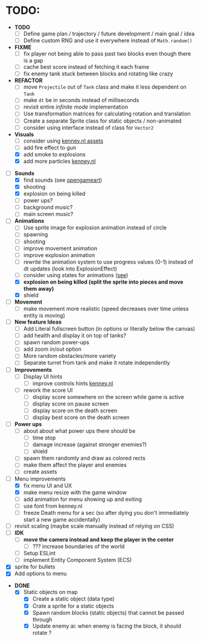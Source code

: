 # TODO:

- **TODO**
    - [ ] Define game plan / trajectory / future development / main goal / idea
    - [ ] Define custom RNG and use it everywhere instead of `Math.random()`
- **FIXME**
    - [ ] fix player not being able to pass past two blocks even though there is a gap
    - [ ] cache best score instead of fetching it each frame
    - [ ] fix enemy tank stuck between blocks and rotating like crazy
- **REFACTOR**
    - [ ] move `Projectile` out of `Tank` class and make it less dependent on `Tank`
    - [ ] make `dt` be in seconds instead of milliseconds
    - [ ] revisit entire *infinite mode* implementation
    - [ ] Use transformation matrices for calculating rotation and translation
    - [ ] Create a separate Sprite class for static objects / non-animated
    - [ ] consider using interface instead of class for `Vector2`
- **Visuals**
    - [ ] consider using [kenney.nl assets](https://kenney.nl/assets/top-down-tanks-redux)
    - [ ] add fire effect to gun
    - [x] add smoke to explosions
    - [x] add more particles [kenney.nl](https://kenney.nl/assets/particle-pack)
- [ ] **Sounds**
    - [x] find sounds (see [opengameart](https://opengameart.org/art-search-advanced?keys=&field_art_type_tid%5B%5D=12&sort_by=count&sort_order=DESC))
    - [x] shooting
    - [x] explosion on being killed
    - [ ] power ups?
    - [ ] background music?
    - [ ] main screen music?
- [ ] **Animations**
    - [ ] Use sprite image for explosion animation instead of circle
    - [ ] spawning
    - [ ] shooting
    - [ ] improve movement animation
    - [ ] improve explosion animation
    - [ ] rewrite the animation system to use progress values (0-1) instead of dt updates (look into ExplosionEffect)
    - [ ] consider using states for animations ([see](https://www.youtube.com/watch?v=e3LGFrHqqiI))
    - [x] **explosion on being killed (split the sprite into pieces and move them away)**
    - [x] shield
- [ ] **Movement**
    - [ ] make movement more realistic (speed decreases over time unless entity is moving)
- [ ] **New feature Ideas**
    - [ ] Add Literal fullscreen button (in options or literally below the canvas)
    - [ ] add health and display it on top of tanks?
    - [ ] spawn random power-ups
    - [ ] add zoom in/out option
    - [ ] More random obstacles/more variety
    - [ ] Separate turret from tank and make it rotate independently
- [ ] **Improvements**
    - [ ] Display UI hints
        - [ ] improve controls hints [kenney.nl](https://kenney.nl/assets/input-prompts)
    - [ ] rework the score UI
        - [ ] display score somewhere on the screen while game is active
        - [ ] display score on pause screen
        - [ ] display score on the death screen
        - [ ] display best score on the death screen
- [ ] **Power ups**
    - [ ] about about what power ups there should be
        - [ ] time stop
        - [ ] damage increase (against stronger enemies?)
        - [ ] shield
    - [ ] spawn them randomly and draw as colored rects
    - [ ] make them affect the player and enemies
    - [ ] create assets
- [ ] Menu improvements
    - [x] fix menu UI and UX
    - [x] make menu resize with the game window
    - [ ] add animation for menu showing up and exiting
    - [ ] use font from kenney.nl
    - [ ] freeze Death menu for a sec (so after dying you don't immediately start a new game accidentally)
- [ ] revisit scaling (maybe scale manually instead of relying on CSS)
- [ ] **IDK**
    - [ ] **move the camera instead and keep the player in the center**
        - [ ] ??? increase boundaries of the world
    - [ ] Setup ESLint
    - [ ] implement Entity Component System (ECS)
- [x] sprite for bullets
- [x] Add options to menu
- **DONE**
    - [x] Static objects on map
        - [x] Create a static object (data type)
        - [x] Crate a sprite for a static objects
        - [x] Spawn random blocks (static objects) that cannot be passed through
        - [x] Update enemy ai: when enemy is facing the block, it should rotate ?
